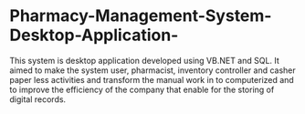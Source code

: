 # Pharmacy-Management-System-Desktop-Application-
This system is desktop application developed using VB.NET and SQL.  It aimed to make the system user, pharmacist, inventory controller and casher paper less activities and transform the manual work in to computerized and to improve the efficiency of the company that enable for the storing of digital records.    
